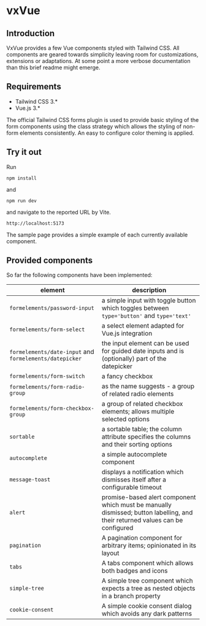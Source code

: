 # vxVue

## Introduction
VxVue provides a few Vue components styled with Tailwind CSS. All components are geared towards simplicity leaving room for customizations, extensions or adaptations. At some point a more verbose documentation than this brief readme might emerge.

## Requirements
* Tailwind CSS 3.*
* Vue.js 3.*

The official Tailwind CSS forms plugin is used to provide basic styling of the form components using the class strategy which allows the styling of non-form elements consistently.
An easy to configure color theming is applied.

## Try it out
Run
```
npm install
```
and
```
npm run dev
```
and navigate to the reported URL by Vite.
```
http://localhost:5173
```
The sample page provides a simple example of each currently available component.

## Provided components
So far the following components have been implemented:

| element                                                 | description |
|---------------------------------------------------------| --- |
| `formelements/password-input`                           | a simple input with toggle button which toggles between `type='button'` and `type='text'` |
| `formelements/form-select`                              | a select element adapted for Vue.js integration
| `formelements/date-input` and `formelements/datepicker` | the input element can be used for guided date inputs and is (optionally) part of the datepicker
| `formelements/form-switch`                              | a fancy checkbox
| `formelements/form-radio-group`                         | as the name suggests - a group of related radio elements
| `formelements/form-checkbox-group`                      | a group of related checkbox elements; allows multiple selected options
| `sortable`                                              | a sortable table; the column attribute specifies the columns and their sorting options
| `autocomplete`                                          | a simple autocomplete component
| `message-toast`                                         | displays a notification which dismisses itself after a configurable timeout
| `alert`                                                 | promise-based alert component which must be manually dismissed; button labelling, and their returned values can be configured
| `pagination`                                            | A pagination component for arbitrary items; opinionated in its layout
| `tabs`                                                  | A tabs component which allows both badges and icons
| `simple-tree`                                           | A simple tree component which expects a tree as nested objects in a branch property
| `cookie-consent`                                        | A simple cookie consent dialog which avoids any dark patterns